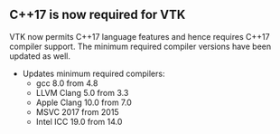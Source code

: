 ## C++17 is now required for VTK

VTK now permits C++17 language features and hence requires C++17 compiler support. The minimum required compiler versions have been updated as well.

* Updates minimum required compilers:
    * gcc 8.0 from 4.8
    * LLVM Clang 5.0 from 3.3
    * Apple Clang 10.0 from 7.0
    * MSVC 2017 from 2015
    * Intel ICC 19.0 from 14.0
